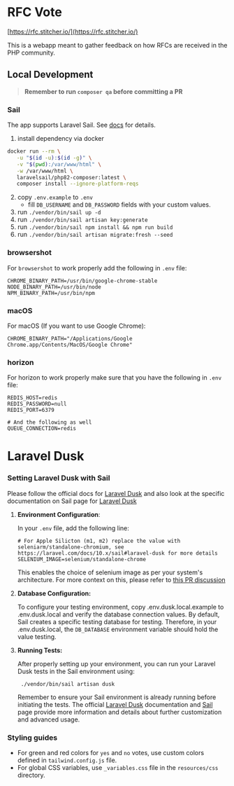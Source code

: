 # RFC Vote

[https://rfc.stitcher.io/](https://rfc.stitcher.io/)

This is a webapp meant to gather feedback on how RFCs are received in the PHP community.

## Local Development

> **Remember to run `composer qa` before committing a PR**

### Sail

The app supports Laravel Sail. See [docs](https://laravel.com/docs/10.x/sail#introduction) for details.

1. install dependency via docker 
``` bash 
docker run --rm \
   -u "$(id -u):$(id -g)" \
   -v "$(pwd):/var/www/html" \
   -w /var/www/html \
   laravelsail/php82-composer:latest \
   composer install --ignore-platform-reqs
   ```
2. copy `.env.example` to `.env`
    * fill `DB_USERNAME` and `DB_PASSWORD` fields with your custom values.
3. run `./vendor/bin/sail up -d`
4. run `./vendor/bin/sail artisan key:generate`
5. run `./vendor/bin/sail npm install && npm run build`
6. run `./vendor/bin/sail artisan migrate:fresh --seed` 

### browsershot
For `browsershot` to work properly add the following in `.env` file:
```dotenv
CHROME_BINARY_PATH=/usr/bin/google-chrome-stable
NODE_BINARY_PATH=/usr/bin/node
NPM_BINARY_PATH=/usr/bin/npm
```
### macOS
For macOS (If you want to use Google Chrome):
```dotenv
CHROME_BINARY_PATH="/Applications/Google Chrome.app/Contents/MacOS/Google Chrome"
```
### horizon
For horizon to work properly make sure that you have the following in `.env` file:
```dotenv
REDIS_HOST=redis
REDIS_PASSWORD=null
REDIS_PORT=6379

# And the following as well
QUEUE_CONNECTION=redis
```
# Laravel Dusk

### Setting Laravel Dusk with Sail
Please follow the official docs for [Laravel Dusk](https://laravel.com/docs/10.x/dusk) and also look at 
the specific documentation on Sail page for [Laravel Dusk](https://laravel.com/docs/10.x/sail#laravel-dusk)

1. **Environment Configuration**:

    In your `.env` file, add the following line:

    ```dotenv
    # For Apple Silicton (m1, m2) replace the value with seleniarm/standalone-chromium, see https://laravel.com/docs/10.x/sail#laravel-dusk for more details
    SELENIUM_IMAGE=selenium/standalone-chrome
    ```
   This enables the choice of selenium image as per your system's architecture. For more context on this, please refer to [this PR discussion](https://github.com/brendt/rfc-vote/pull/234#issuecomment-1700920222)

2. **Database Configuration:**

   To configure your testing environment, copy .env.dusk.local.example to .env.dusk.local and verify the database connection values. By default, Sail creates a specific testing database for testing. Therefore, in your .env.dusk.local, the `DB_DATABASE` environment variable should hold the value testing.
3. **Running Tests:**

   After properly setting up your environment, you can run your Laravel Dusk tests in the Sail environment using:

    ```shell
     ./vendor/bin/sail artisan dusk
    ```
   Remember to ensure your Sail environment is already running before initiating the tests.
   The official [Laravel Dusk](https://laravel.com/docs/10.x/dusk) documentation and [Sail](https://laravel.com/docs/10.x/sail#introduction) page provide more information and details about further customization and advanced usage.
### Styling guides

- For green and red colors for `yes` and `no` votes, use custom colors defined in `tailwind.config.js` file.
- For global CSS variables, use `_variables.css` file in the `resources/css` directory.

